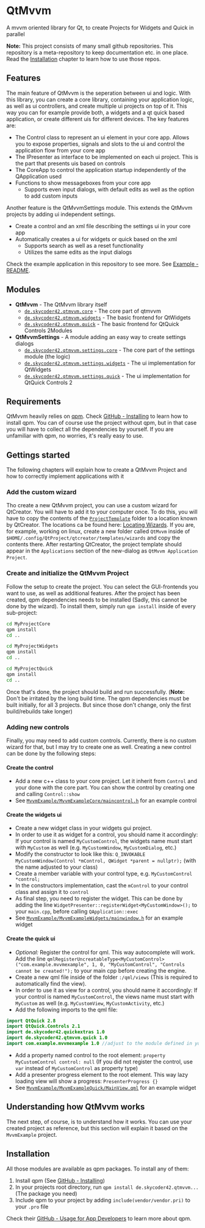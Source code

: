 # QtMvvm
A mvvm oriented library for Qt, to create Projects for Widgets and Quick in parallel

**Note:** This project consists of many small github repositories. This repository is a meta-repository to keep documentation etc. in one place. Read the [Installation](#installation) chapter to learn how to use those repos.

## Features
The main feature of QtMvvm is the seperation between ui and logic. With this library, you can create a core library, containing your application logic, as well as ui controllers, and create multiple ui projects on top of it. This way you can for example provide both, a widgets and a qt quick based application, or create different uis for different devices. The key features are:

- The Control class to represent an ui element in your core app. Allows you to expose properties, signals and slots to the ui and control the application flow from your core app
- The IPresenter as interface to be implemented on each ui project. This is the part that presents uis based on controls
- The CoreApp to control the application startup independently of the QApplication used
- Functions to show messageboxes from your core app
	- Supports even input dialogs, with default edits as well as the option to add custom inputs

Another feature is the QtMvvmSettings module. This extends the QtMvvm projects by adding ui independent settings.

- Create a control and an xml file describing the settings ui in your core app
- Automatically creates a ui for widgets or quick based on the xml
	- Supports search as well as a reset functionality
	- Utilizes the same edits as the input dialogs

Check the example application in this repository to see more. See [Example - README](Example/README.md).

## Modules
- **QtMvvm** - The QtMvvm library itself
	- [`de.skycoder42.qtmvvm.core`](https://github.com/Skycoder42/QtMvvmCore) - The core part of qtmvvm
	- [`de.skycoder42.qtmvvm.widgets`](https://github.com/Skycoder42/QtMvvmWidgets) - The basic frontend for QtWidgets
	- [`de.skycoder42.qtmvvm.quick`](https://github.com/Skycoder42/QtMvvmQuick) - The basic frontend for QtQuick Controls 2Modules
- **QtMvvmSettings** - A module adding an easy way to create settings dialogs
	- [`de.skycoder42.qtmvvm.settings.core`](https://github.com/Skycoder42/QtMvvmSettingsCore) - The core part of the settings module (the logic)
	- [`de.skycoder42.qtmvvm.settings.widgets`](https://github.com/Skycoder42/QtMvvmSettingsWidgets) - The ui implementation for QtWidgets
	- [`de.skycoder42.qtmvvm.settings.quick`](https://github.com/Skycoder42/QtMvvmSettingsQuick) - The ui implementation for QtQuick Controls 2
	
## Requirements
QtMvvm heavily relies on [qpm](https://www.qpm.io/). Check [GitHub - Installing](https://github.com/Cutehacks/qpm/blob/master/README.md#installing) to learn how to install qpm. You can of course use the project without qpm, but in that case you will have to collect all the dependencies by yourself. If you are unfamiliar with qpm, no worries, it's really easy to use.
	
## Gettings started
The following chapters will explain how to create a QtMvvm Project and how to correctly implement applications with it

### Add the custom wizard
Tho create a new QtMvvm project, you can use a custom wizard for QtCreator. You will have to add it to your computer once. To do this, you will have to copy the contents of the [`ProjectTemplate`](ProjectTemplate) folder to a location known by QtCreator. The locations ca be found here: [Locating Wizards](https://doc.qt.io/qtcreator/creator-project-wizards.html#locating-wizards). If you are, for example, working on linux, create a new folder called `QtMvvm` inside of `$HOME/.config/QtProject/qtcreator/templates/wizards` and copy the contents there. After restarting QtCreator, the project template should appear in the `Applications` section of the new-dialog as `QtMvvm Application Project`.

### Create and initialize the QtMvvm Project
Follow the setup to create the project. You can select the GUI-frontends you want to use, as well as additional features. After the project has been created, qpm dependencies needs to be installed (Sadly, this cannot be done by the wizard). To install them, simply run `qpm install` inside of every sub-project:

```sh
cd MyProjectCore
qpm install
cd ..

cd MyProjectWidgets
qpm install
cd ..

cd MyProjectQuick
qpm install
cd ..
```

Once that's done, the project should build and run successfully. (**Note:** Don't be irritated by the long build time. The qpm dependencies must be built initially, for all 3 projects. But since those don't change, only the first build/rebuilds take longer)

### Adding new controls
Finally, you may need to add custom controls. Currently, there is no custom wizard for that, but I may try to create one as well. Creating a new control can be done by the following steps:

#### Create the control
- Add a new c++ class to your core project. Let it inherit from `Control` and your done with the core part. You can show the control by creating one and calling `Control::show`
- See [`MvvmExample/MvvmExampleCore/maincontrol.h`](MvvmExample/MvvmExampleCore/maincontrol.h) for an example control

#### Create the widgets ui
- Create a new widget class in your widgets gui project.
- In order to use it as widget for a control, you should name it accordingly: If your control is named `MyCustomControl`, the widgets name must start with `MyCustom` as well (e.g. `MyCustomWindow`, `MyCustomDialog`, etc.)
- Modify the constructor to look like this: `Q_INVOKABLE MyCustomWindow(Control *mControl, QWidget *parent = nullptr);` (with the name adjusted to your class)
- Create a member variable with your control type, e.g. `MyCustomControl *control;`
- In the constructors implementation, cast the `mControl` to your control class and assign it to `control`
- As final step, you need to register the widget. This can be done by adding the line `WidgetPresenter::registerWidget<MyCustomWindow>();` to your `main.cpp`, before calling `QApplication::exec`
- See [`MvvmExample/MvvmExampleWidgets/mainwindow.h`](MvvmExample/MvvmExampleWidgets/mainwindow.h) for an example widget

#### Create the quick ui
- *Optional:* Register the control for qml. This way autocomplete will work. Add the line `qmlRegisterUncreatableType<MyCustomControl>("com.example.mvvmexample", 1, 0, "MyCustomControl", "Controls cannot be created!");` to your main cpp before creating the engine.
- Create a new qml file inside of the folder `:/qml/views` (This is required to automatically find the view).
- In order to use it as view for a control, you should name it accordingly: If your control is named `MyCustomControl`, the views name must start with `MyCustom` as well (e.g. `MyCustomView`, `MyCustomActivity`, etc.)
- Add the following imports to the qml file:
```qml
import QtQuick 2.8
import QtQuick.Controls 2.1
import de.skycoder42.quickextras 1.0
import de.skycoder42.qtmvvm.quick 1.0
import com.example.mvvmexample 1.0 //adjust to the module defined in your main.cpp
```
- Add a property named control to the root element: `property MyCustomControl control: null` (If you did not register the control, use `var` instead of `MyCustomControl` as property type)
- Add a presenter progress element to the root element. This way lazy loading view will show a progress: `PresenterProgress {}`
- See [`MvvmExample/MvvmExampleQuick/MainView.qml`](MvvmExample/MvvmExampleQuick/MainView.qml) for an example widget

## Understanding how QtMvvm works
The next step, of course, is to understand how it works. You can use your created project as reference, but this section will explain it based on the `MvvmExample` project.

## Installation
All those modules are available as qpm packages. To install any of them:

1. Install qpm (See [GitHub - Installing](https://github.com/Cutehacks/qpm/blob/master/README.md#installing))
2. In your projects root directory, run `qpm install de.skycoder42.qtmvvm...` (The package you need)
3. Include qpm to your project by adding `include(vendor/vendor.pri)` to your `.pro` file

Check their [GitHub - Usage for App Developers](https://github.com/Cutehacks/qpm/blob/master/README.md#usage-for-app-developers) to learn more about qpm.